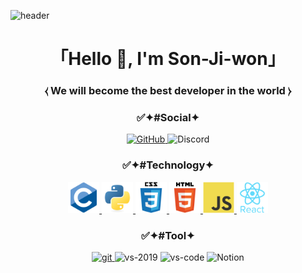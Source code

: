 ![header](https://capsule-render.vercel.app/api?type=waving&color=auto&height=300&section=header&text=Hello&fontSize=90&animation=fadeIn&fontAlignY=38&desc=Kim_Buck_Gur&descAlignY=51&descAlign=49)

<h1 align="center">「Hello 👋, I'm Son-Ji-won」</h1>
<h3 align="center">⧼ We will become the best developer in the world ⧽</h3>

<p align="center">
  <h3 align="center">✅✦#Social✦</h3>
  <p align="center"> 
    <a href="https://github.com/kimbuckgur" target="_blank">
      <img src="https://img.icons8.com/ios-filled/50/000000/github.png" alt="GitHub" width="50" height="50"/> 
    </a> 
    <a>
      <img src="https://img.icons8.com/color/96/000000/discord-logo.png" alt="Discord" width="50" height="50" />
    </a>
  </p>
  <h3 align="center">✅✦#Technology✦</h3>
  <p align="center">
    <a href="https://www.cprogramming.com/" target="_blank">
        <img src="https://raw.githubusercontent.com/devicons/devicon/master/icons/c/c-original.svg" alt="c" width="50" height="50"/>
    </a> 
    <a href="https://www.python.org" target="_blank"> 
      <img src="https://raw.githubusercontent.com/devicons/devicon/master/icons/python/python-original.svg" alt="python" width="50" height="50"/> </a> 
    <a href="https://www.w3schools.com/css/" target="_blank"> 
      <img src="https://raw.githubusercontent.com/devicons/devicon/master/icons/css3/css3-original-wordmark.svg" alt="css3" width="50" height="50"/> </a> 
    <a href="https://www.w3.org/html/" target="_blank"> 
      <img src="https://raw.githubusercontent.com/devicons/devicon/master/icons/html5/html5-original-wordmark.svg" alt="html5" width="50" height="50"/> </a> 
    <a href="https://developer.mozilla.org/en-US/docs/Web/JavaScript" target="_blank"> 
      <img src="https://raw.githubusercontent.com/devicons/devicon/master/icons/javascript/javascript-original.svg" alt="javascript" width="50" height="50"/> </a> 
    <a href="https://reactjs.org/" target="_blank"> 
      <img src="https://raw.githubusercontent.com/devicons/devicon/master/icons/react/react-original-wordmark.svg" alt="react" width="50" height="50"/> </a> 
  </p>
    <h3 align="center">✅✦#Tool✦</h3>
    <p align="center">
       <a href="https://git-scm.com/" target="_blank"> 
        <img src="https://www.vectorlogo.zone/logos/git-scm/git-scm-icon.svg" alt="git" width="40" height="40"/> 
       </a> 
       <a>
         <img src="https://img.icons8.com/color/48/000000/visual-studio-2019.png"  alt="vs-2019" width="50" height="50"/>
       </a>
       <a>
         <img src="https://img.icons8.com/color/144/000000/visual-studio-code-2019.png" alt="vs-code" width="50" height="50"/>
       </a>
       <a>
         <img src="https://img.icons8.com/ios/150/000000/notion.png" alt="Notion" width="50" height="50"/>
       </a>
    </p>
 </p>
